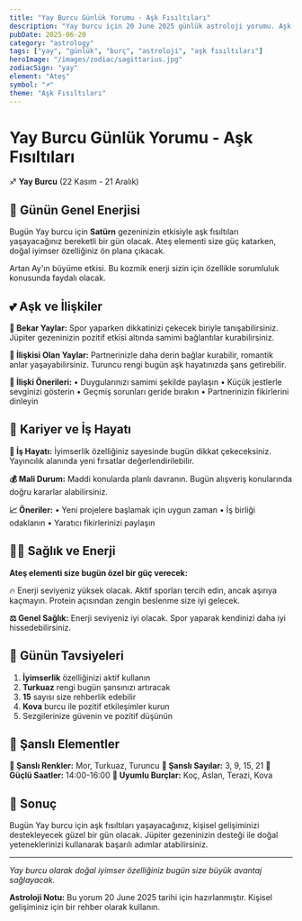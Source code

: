 ```yaml
---
title: "Yay Burcu Günlük Yorumu - Aşk Fısıltıları"
description: "Yay burcu için 20 June 2025 günlük astroloji yorumu. Aşk Fısıltıları teması ile rehberlik."
pubDate: 2025-06-20
category: "astrology"
tags: ["yay", "günlük", "burç", "astroloji", "aşk fısıltıları"]
heroImage: "/images/zodiac/sagittarius.jpg"
zodiacSign: "yay"
element: "Ateş"
symbol: "♐"
theme: "Aşk Fısıltıları"
---
```


# Yay Burcu Günlük Yorumu - Aşk Fısıltıları

♐ **Yay Burcu** (22 Kasım - 21 Aralık)

## 🌟 Günün Genel Enerjisi

Bugün Yay burcu için **Satürn** gezeninizin etkisiyle aşk fısıltıları yaşayacağınız bereketli bir gün olacak. Ateş elementi size güç katarken, doğal i̇yimser özelliğiniz ön plana çıkacak.

Artan Ay'ın büyüme etkisi. Bu kozmik enerji sizin için özellikle sorumluluk konusunda faydalı olacak.

## 💕 Aşk ve İlişkiler

**💖 Bekar Yaylar:** Spor yaparken dikkatinizi çekecek biriyle tanışabilirsiniz. Jüpiter gezeninizin pozitif etkisi altında samimi bağlantılar kurabilirsiniz.

**💑 İlişkisi Olan Yaylar:** Partnerinizle daha derin bağlar kurabilir, romantik anlar yaşayabilirsiniz. Turuncu rengi bugün aşk hayatınızda şans getirebilir.

**🌹 İlişki Önerileri:**
• Duygularınızı samimi şekilde paylaşın
• Küçük jestlerle sevginizi gösterin
• Geçmiş sorunları geride bırakın
• Partnerinizin fikirlerini dinleyin

## 💼 Kariyer ve İş Hayatı

**🚀 İş Hayatı:** İyimserlik özelliğiniz sayesinde bugün dikkat çekeceksiniz. Yayıncılık alanında yeni fırsatlar değerlendirilebilir.

**💰 Mali Durum:** Maddi konularda planlı davranın. Bugün alışveriş konularında doğru kararlar alabilirsiniz.

**📈 Öneriler:**
• Yeni projelere başlamak için uygun zaman
• İş birliği odaklanın
• Yaratıcı fikirlerinizi paylaşın

## 🏃‍♀️ Sağlık ve Enerji

**Ateş elementi size bugün özel bir güç verecek:**

🔥 Enerji seviyeniz yüksek olacak. Aktif sporları tercih edin, ancak aşırıya kaçmayın. Protein açısından zengin beslenme size iyi gelecek.

**⚖️ Genel Sağlık:** Enerji seviyeniz iyi olacak. Spor yaparak kendinizi daha iyi hissedebilirsiniz.

## 🎯 Günün Tavsiyeleri

1. **İyimserlik** özelliğinizi aktif kullanın
2. **Turkuaz** rengi bugün şansınızı artıracak
3. **15** sayısı size rehberlik edebilir
4. **Kova** burcu ile pozitif etkileşimler kurun
5. Sezgilerinize güvenin ve pozitif düşünün

## 🔮 Şanslı Elementler

**🎨 Şanslı Renkler:** Mor, Turkuaz, Turuncu
**🔢 Şanslı Sayılar:** 3, 9, 15, 21
**🌟 Güçlü Saatler:** 14:00-16:00
**💫 Uyumlu Burçlar:** Koç, Aslan, Terazi, Kova

## 💫 Sonuç

Bugün Yay burcu için aşk fısıltıları yaşayacağınız, kişisel gelişiminizi destekleyecek güzel bir gün olacak. Jüpiter gezeninizin desteği ile doğal yeteneklerinizi kullanarak başarılı adımlar atabilirsiniz.

---

*Yay burcu olarak doğal i̇yimser özelliğiniz bugün size büyük avantaj sağlayacak.*

**Astroloji Notu:** Bu yorum 20 June 2025 tarihi için hazırlanmıştır. Kişisel gelişiminiz için bir rehber olarak kullanın.
